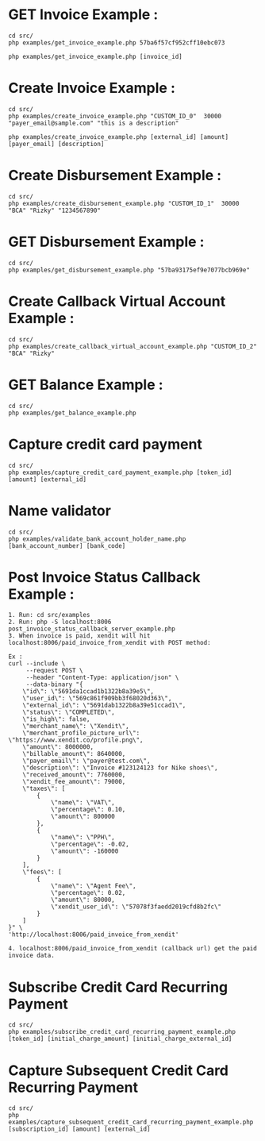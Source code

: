 # GET Invoice Example : #
```
cd src/
php examples/get_invoice_example.php 57ba6f57cf952cff10ebc073
```

```
php examples/get_invoice_example.php [invoice_id]
```

# Create Invoice Example : #

```
cd src/
php examples/create_invoice_example.php "CUSTOM_ID_0"  30000 "payer_email@sample.com" "this is a description"
```

```
php examples/create_invoice_example.php [external_id] [amount] [payer_email] [description]
```

# Create Disbursement Example : #
```
cd src/
php examples/create_disbursement_example.php "CUSTOM_ID_1"  30000 "BCA" "Rizky" "1234567890"
```

# GET Disbursement Example : #
```
cd src/
php examples/get_disbursement_example.php "57ba93175ef9e7077bcb969e"
```

# Create Callback Virtual Account Example : #
```
cd src/
php examples/create_callback_virtual_account_example.php "CUSTOM_ID_2" "BCA" "Rizky"
```

# GET Balance Example : #
```
cd src/
php examples/get_balance_example.php
```

# Capture credit card payment
```
cd src/
php examples/capture_credit_card_payment_example.php [token_id] [amount] [external_id]
```

# Name validator
```
cd src/
php examples/validate_bank_account_holder_name.php [bank_account_number] [bank_code]
```

# Post Invoice Status Callback Example : #
```
1. Run: cd src/examples
2. Run: php -S localhost:8006 post_invoice_status_callback_server_example.php
3. When invoice is paid, xendit will hit localhost:8006/paid_invoice_from_xendit with POST method:

Ex :
curl --include \
     --request POST \
     --header "Content-Type: application/json" \
     --data-binary "{
    \"id\": \"5691da1ccad1b1322b8a39e5\",
    \"user_id\": \"569c861f909bb3f68020d363\",
    \"external_id\": \"5691dab1322b8a39e51ccad1\",
    \"status\": \"COMPLETED\",
    \"is_high\": false,
    \"merchant_name\": \"Xendit\",
    \"merchant_profile_picture_url\": \"https://www.xendit.co/profile.png\",
    \"amount\": 8000000,
    \"billable_amount\": 8640000,
    \"payer_email\": \"payer@test.com\",
    \"description\": \"Invoice #123124123 for Nike shoes\",
    \"received_amount\": 7760000,
    \"xendit_fee_amount\": 79000,
    \"taxes\": [
        {
            \"name\": \"VAT\",
            \"percentage\": 0.10,
            \"amount\": 800000
        },
        {
            \"name\": \"PPH\",
            \"percentage\": -0.02,
            \"amount\": -160000
        }
    ],
    \"fees\": [
        {
            \"name\": \"Agent Fee\",
            \"percentage\": 0.02,
            \"amount\": 80000,
            \"xendit_user_id\": \"57078f3faedd2019cfd8b2fc\"
        }
    ]
}" \
'http://localhost:8006/paid_invoice_from_xendit'

4. localhost:8006/paid_invoice_from_xendit (callback url) get the paid invoice data.
```

# Subscribe Credit Card Recurring Payment
```
cd src/
php examples/subscribe_credit_card_recurring_payment_example.php [token_id] [initial_charge_amount] [initial_charge_external_id]
```

# Capture Subsequent Credit Card Recurring Payment
```
cd src/
php examples/capture_subsequent_credit_card_recurring_payment_example.php [subscription_id] [amount] [external_id]
```